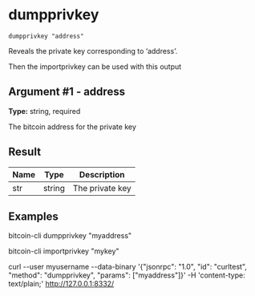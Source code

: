 # dumpprivkey

`dumpprivkey "address"`

Reveals the private key corresponding to ‘address’.

Then the importprivkey can be used with this output

## Argument #1 - address

**Type:** string, required

The bitcoin address for the private key

## Result

| Name | Type   | Description     |
| ---- | ------ | --------------- |
| str  | string | The private key |

## Examples

bitcoin-cli dumpprivkey "myaddress"

bitcoin-cli importprivkey "mykey"

curl --user myusername --data-binary '{"jsonrpc": "1.0", "id": "curltest", "method": "dumpprivkey", "params": ["myaddress"]}' -H 'content-type: text/plain;' http://127.0.0.1:8332/